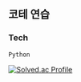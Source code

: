 ## 코테 연습

### Tech
`Python`

[![Solved.ac Profile](http://mazassumnida.wtf/api/v2/generate_badge?boj=iee785)](https://solved.ac/iee785/)
